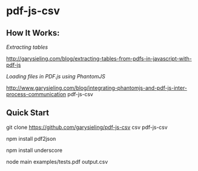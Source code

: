pdf-js-csv
==========

How It Works:
-------------
_Extracting tables_

http://garysieling.com/blog/extracting-tables-from-pdfs-in-javascript-with-pdf-js

_Loading files in PDF.js using PhantomJS_

http://www.garysieling.com/blog/integrating-phantomjs-and-pdf-js-inter-process-communication
pdf-js-csv

Quick Start
-----------
 git clone https://github.com/garysieling/pdf-js-csv
 csv pdf-js-csv

 npm install pdf2json
 
 npm install underscore

 node main examples/tests.pdf output.csv
